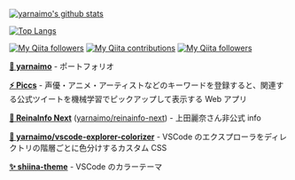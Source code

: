 [![yarnaimo's github stats](https://github-readme-stats.vercel.app/api?username=yarnaimo&count_private=true)](https://github.com/anuraghazra/github-readme-stats)

[![Top Langs](https://github-readme-stats.vercel.app/api/top-langs/?username=yarnaimo&layout=compact)](https://github.com/anuraghazra/github-readme-stats)

[![My Qiita followers](https://qiita-badge.apiapi.app/s/yarnaimo/posts.svg)](http://qiita.com/yarnaimo)
[![My Qiita contributions](https://qiita-badge.apiapi.app/s/yarnaimo/contributions.svg)](http://qiita.com/yarnaimo)
[![My Qiita followers](https://qiita-badge.apiapi.app/s/yarnaimo/followers.svg)](http://qiita.com/yarnaimo)

**[🍠 yarnaimo](https://yarnaimo.vercel.app)** - ポートフォリオ

**[⚡ Piccs](https://piccs.app)** - 声優・アニメ・アーティストなどのキーワードを登録すると、関連する公式ツイートを機械学習でピックアップして表示する Web アプリ

**[🌸 ReinaInfo Next](https://reinainfo-next.web.app)** ([yarnaimo/reinainfo-next](https://github.com/yarnaimo/reinainfo-next)) - 上田麗奈さん非公式 info

**[🌈 yarnaimo/vscode-explorer-colorizer](https://github.com/yarnaimo/vscode-explorer-colorizer)** - VSCode のエクスプローラをディレクトリの階層ごとに色分けするカスタム CSS

**[✨ shiina-theme](https://marketplace.visualstudio.com/items?itemName=yarnaimo.shiina-theme)** - VSCode のカラーテーマ
